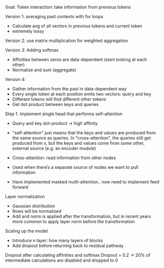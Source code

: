 Goal: Token interaction: take information from previous tokens

Version 1: averaging past contexts with for loops
- Calculate avg of all vectors in previous tokens and current token
- extremely lossy

Version 2: use matrix multiplication for weighted aggregation

Version 3: Adding softmax
- Affinities between zeros are data-dependent (start looking at each other)
- Normalize and sum (aggregate)

Version 4:
- Gather information from the past in data-dependent way
- Every single token at each position emits two vectors: query and key
- Different tokens will find different other tokens
- Get dot product between keys and queries

Step 1. Implement single head that performs self-attention
- Query and key dot-product -> high affinity


- "self-attention" just means that the keys and values are produced from the same source as queries. In "cross-attention", the queries still get produced from x, but the keys and values come from some other, external source (e.g. an encoder module)
- Cross-attention: read information from other nodes 
- Used when there’s a separate source of nodes we want to pull information

- Have implemented masked multi-attention.. now need to implement feed forward

Layer normalization
- Gaussian distribution
- Rows will be normalized
- Add and norm is applied after the transformation, but in recent years more common to apply layer norm before the transformation

Scaling up the model
- Introduce n layer: how many layers of blocks
- Add dropout before returning back to residual pathway

Dropout after calculating affinities and softmax
Dropout = 0.2 -> 20% of intermediate calculations are disabled and dropped to 0